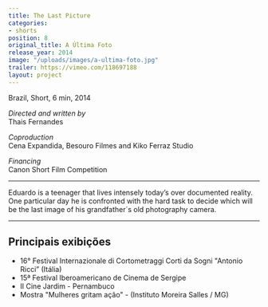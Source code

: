 ```yaml
---
title: The Last Picture
categories:
- shorts
position: 8
original_title: A Última Foto
release_year: 2014
image: "/uploads/images/a-ultima-foto.jpg"
trailer: https://vimeo.com/118697188
layout: project
---
```


Brazil, Short, 6 min, 2014

_Directed and written by_  
Thais Fernandes

_Coproduction_  
Cena Expandida, Besouro Filmes and Kiko Ferraz Studio

_Financing_  
Canon Short Film Competition

---

Eduardo is a teenager that lives intensely today’s over documented reality. One particular day he is confronted with the hard task to decide which will be the last image of his grandfather´s old photography camera.

---

## Principais exibições

- 16° Festival Internazionale di Cortometraggi Corti da Sogni "Antonio Ricci” (Itália)
- 15ª Festival Iberoamericano de Cinema de Sergipe
- II Cine Jardim - Pernambuco
- Mostra "Mulheres gritam ação" - (Instituto Moreira Salles / MG)
